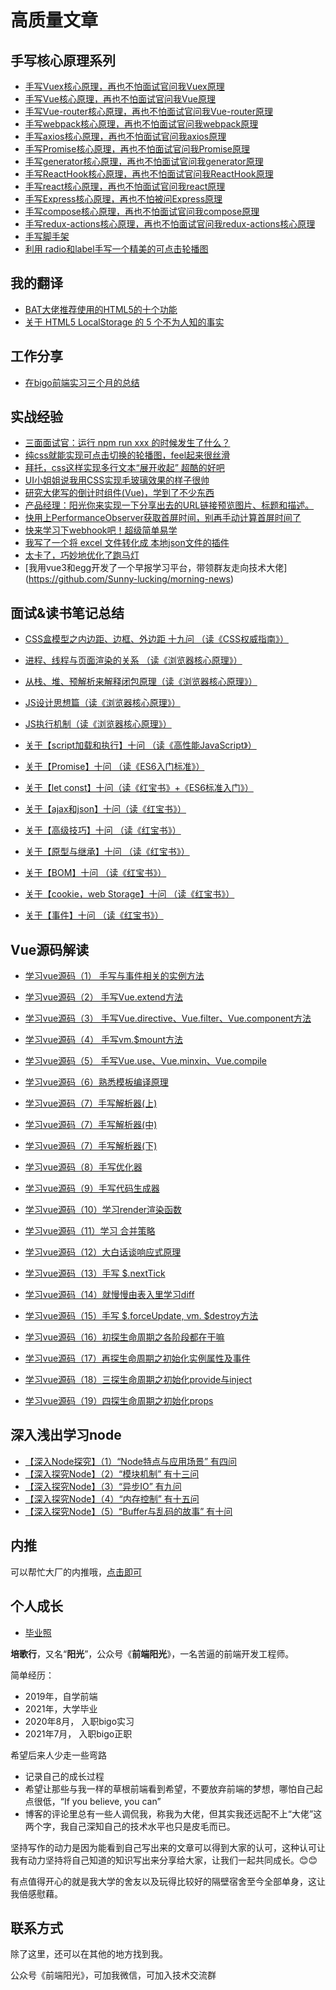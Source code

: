 # 高质量文章

## 手写核心原理系列

- [手写Vuex核心原理，再也不怕面试官问我Vuex原理](https://github.com/Sunny-lucking/howToBuildMyVuex)
- [手写Vue核心原理，再也不怕面试官问我Vue原理](https://github.com/Sunny-lucking/myvue)
- [手写Vue-router核心原理，再也不怕面试官问我Vue-router原理](https://github.com/Sunny-lucking/howToBuildMyVueRouter)
- [手写webpack核心原理，再也不怕面试官问我webpack原理](https://github.com/Sunny-lucking/howToBuildMyWebpack/blob/master/README.md)
- [手写axios核心原理，再也不怕面试官问我axios原理](https://github.com/Sunny-lucking/howToBuildMyAxios)
- [手写Promise核心原理，再也不怕面试官问我Promise原理](https://github.com/Sunny-lucking/howToBuildMyPromise)
- [手写generator核心原理，再也不怕面试官问我generator原理](https://github.com/Sunny-lucking/interview/issues/6)
- [手写ReactHook核心原理，再也不怕面试官问我ReactHook原理](https://github.com/Sunny-lucking/HowToBuildMyReactHook)
- [手写react核心原理，再也不怕面试官问我react原理](https://github.com/Sunny-lucking/howToBuildMyReact)
- [手写Express核心原理，再也不怕被问Express原理](https://github.com/Sunny-lucking/HowToBuildMyExpress)
- [手写compose核心原理，再也不怕面试官问我compose原理](https://github.com/Sunny-lucking/interview/issues/10)
- [手写redux-actions核心原理，再也不怕面试官问我redux-actions核心原理](https://github.com/Sunny-lucking/interview/issues/11)
- [手写脚手架](https://github.com/Sunny-lucking/pgx-cli)
- [利用 radio和label手写一个精美的可点击轮播图](https://github.com/Sunny-lucking/howToBuiMySwiper)


## 我的翻译
- [BAT大佬推荐使用的HTML5的十个功能](https://github.com/Sunny-lucking/interview/issues/14)
- [关于 HTML5 LocalStorage 的 5 个不为人知的事实](https://github.com/Sunny-lucking/interview/issues/13)

## 工作分享
- [在bigo前端实习三个月的总结](https://github.com/Sunny-lucking/interview/issues/20)

## 实战经验
- [三面面试官：运行 npm run xxx 的时候发生了什么？](https://github.com/Sunny-lucking/blog/issues/43)
- [纯css就能实现可点击切换的轮播图，feel起来很丝滑](https://github.com/Sunny-lucking/blog/issues/44)
- [拜托，css这样实现多行文本“展开收起” 超酷的好吧](https://github.com/Sunny-lucking/interview/issues/18)
- [UI小姐姐说我用CSS实现毛玻璃效果的样子很帅](https://github.com/Sunny-lucking/interview/issues/17)
- [研究大佬写的倒计时组件(Vue)，学到了不少东西](https://github.com/Sunny-lucking/interview/issues/19)
- [产品经理：阳光你来实现一下分享出去的URL链接预览图片、标题和描述。](https://github.com/Sunny-lucking/interview/issues/16)
- [快用上PerformanceObserver获取首屏时间，别再手动计算首屏时间了](https://github.com/Sunny-lucking/interview/issues/15)
- [快来学习下webhook吧！超级简单易学](https://github.com/Sunny-lucking/blog/issues/41)
- [我写了一个将 excel 文件转化成 本地json文件的插件](https://github.com/Sunny-lucking/HowToBuildMyExcelTobeJson/blob/main/README.md)
- [太卡了，巧妙地优化了跑马灯](https://github.com/Sunny-lucking/blog/issues/45)
- [我用vue3和egg开发了一个早报学习平台，带领群友走向技术大佬] (https://github.com/Sunny-lucking/morning-news)

## 面试&读书笔记总结
- [CSS盒模型之内边距、边框、外边距 十九问 （读《CSS权威指南》）](https://github.com/Sunny-lucking/interview/issues/21)

- [进程、线程与页面渲染的关系 （读《浏览器核心原理》）](https://github.com/Sunny-lucking/interview/issues/22)
- [从栈、堆、预解析来解释闭包原理（读《浏览器核心原理》）](https://github.com/Sunny-lucking/interview/issues/23)
- [JS设计思想篇（读《浏览器核心原理》）](https://github.com/Sunny-lucking/interview/issues/24)
- [JS执行机制（读《浏览器核心原理》）](https://github.com/Sunny-lucking/interview/issues/25)

- [关于【script加载和执行】十问 （读《高性能JavaScript》）](https://github.com/Sunny-lucking/interview/issues/29)

- [关于【Promise】十问 （读《ES6入门标准》）](https://github.com/Sunny-lucking/interview/issues/32)

- [关于【let const】十问（读《红宝书》+《ES6标准入门》）](https://github.com/Sunny-lucking/interview/issues/26)
- [关于【ajax和json】十问（读《红宝书》）](https://github.com/Sunny-lucking/interview/issues/27)
- [关于【高级技巧】十问 （读《红宝书》）](https://github.com/Sunny-lucking/interview/issues/28)
- [关于【原型与继承】十问 （读《红宝书》）](https://github.com/Sunny-lucking/interview/issues/30)
- [关于【BOM】十问 （读《红宝书》）](https://github.com/Sunny-lucking/interview/issues/31)
- [关于【cookie，web Storage】十问 （读《红宝书》）](https://github.com/Sunny-lucking/interview/issues/33)
- [关于【事件】十问 （读《红宝书》）](https://github.com/Sunny-lucking/interview/issues/34)


## Vue源码解读
- [学习vue源码（1） 手写与事件相关的实例方法](https://mp.weixin.qq.com/s?__biz=MzU5NDM5MDg1Mw%3D%3D&chksm=fe00be50c9773746af0f38a81d596ba964cb773de25c8c43478ca4eda982649bd204cfee6aa0&idx=1&lang=zh_CN&mid=2247484538&scene=21&sn=636c4998e0e889f523c530b794bab224&token=1754964428#wechat_redirect)

- [学习vue源码（2） 手写Vue.extend方法](https://mp.weixin.qq.com/s?__biz=MzU5NDM5MDg1Mw%3D%3D&chksm=fe00bff7c97736e1d494422bcfba40c93042d45c5a78508adcf149f4b802e2aa418b2997bfa1&idx=3&lang=zh_CN&mid=2247484893&scene=21&sn=c075a24e91638d48ee88cad4c400c5d2&token=1754964428#wechat_redirect)

- [学习vue源码（3） 手写Vue.directive、Vue.filter、Vue.component方法](https://mp.weixin.qq.com/s?__biz=MzU5NDM5MDg1Mw%3D%3D&chksm=fe00bed3c97737c525ce63217232492abe9099ca40e8d04112a42e001d5a4d17fc7b95211852&idx=2&lang=zh_CN&mid=2247484665&scene=21&sn=5b81ddc051b162580bf66479f67e3763&token=1754964428#wechat_redirect)

- [学习vue源码（4） 手写vm.$mount方法](https://mp.weixin.qq.com/s?__biz=MzU5NDM5MDg1Mw%3D%3D&chksm=fe00bed3c97737c52caba48c1411b601c307b3ebe3132b3ec2ef59888c10755936ac194e252a&idx=1&lang=zh_CN&mid=2247484665&scene=21&sn=0766d5757e0e838ac37eab8ea3528fa4&token=1754964428#wechat_redirect)

- [学习vue源码（5） 手写Vue.use、Vue.minxin、Vue.compile](https://mp.weixin.qq.com/s?__biz=MzU5NDM5MDg1Mw%3D%3D&chksm=fe00bff7c97736e16c9a33d74e881e1c0f4dd573d356565873cf5ef3a500130c2fb93b815690&idx=1&lang=zh_CN&mid=2247484893&scene=21&sn=8b6e19b7676fc6ffe38cb1054c5e6697&token=1754964428#wechat_redirect)

- [学习vue源码（6）熟悉模板编译原理](https://mp.weixin.qq.com/s?__biz=MzU5NDM5MDg1Mw%3D%3D&chksm=fe00bff7c97736e10e4b089156c8ab7f14e32fc7b21815e8f4597200b04531d416f1a8e08718&idx=2&lang=zh_CN&mid=2247484893&scene=21&sn=f28e4095d02db14f9c452dc1010711f3&token=1754964428#wechat_redirect)

- [学习vue源码（7）手写解析器(上)](https://mp.weixin.qq.com/s?__biz=MzU5NDM5MDg1Mw%3D%3D&chksm=fe00b25ac9773b4c8a2d6d654a4fb09716a75cccc6ff6667093df6b78d36fcf9c005e332f0ee&idx=1&lang=zh_CN&mid=2247485552&scene=21&sn=2f1132e42fa76ba5ee8d714d5c8681cd&token=1754964428#wechat_redirect)

- [学习vue源码（7）手写解析器(中)](https://mp.weixin.qq.com/s?__biz=MzU5NDM5MDg1Mw%3D%3D&chksm=fe00b25ac9773b4c1d39abbf89ae605431c351b4e557c7e87a53cc68dc6349acab4b80747bd5&idx=2&lang=zh_CN&mid=2247485552&scene=21&sn=47d49ebe5f7e174821aec1e97ba01409&token=1754964428#wechat_redirect)

- [学习vue源码（7）手写解析器(下)](https://mp.weixin.qq.com/s?__biz=MzU5NDM5MDg1Mw%3D%3D&chksm=fe00b25ac9773b4c6a5701ed3fc9cf5b2b74c2b0d1f474e6425a399d02eaef77eacdd5340b4c&idx=3&lang=zh_CN&mid=2247485552&scene=21&sn=ad14f708e430a1b12ef34a7e1a3a15e5&token=1754964428#wechat_redirect)

- [学习vue源码（8）手写优化器](https://mp.weixin.qq.com/s?__biz=MzU5NDM5MDg1Mw%3D%3D&chksm=fe00b2a3c9773bb5c2e56ce5668b39660a223f9b7987b2624b0c7c6e5542ebae27abd3608534&idx=1&lang=zh_CN&mid=2247485577&scene=21&sn=c1720ac239bf71b78cc351d09ec3fbb0&token=1754964428#wechat_redirect)

- [学习vue源码（9）手写代码生成器](https://mp.weixin.qq.com/s?__biz=MzU5NDM5MDg1Mw%3D%3D&chksm=fe00b2a3c9773bb5e950d6527d41a2523bf2f4fc267712edc555df839ebfdcce880092c20edf&idx=2&lang=zh_CN&mid=2247485577&scene=21&sn=f2b4803b743484475e6280ce151ade0f&token=1754964428#wechat_redirect)

- [学习vue源码（10）学习render渲染函数](https://mp.weixin.qq.com/s?__biz=MzU5NDM5MDg1Mw%3D%3D&chksm=fe00b2c9c9773bdfadf8843b6f48c8c5a5f190d16ddabe57faa2cfe795295eb6d136fefd1355&idx=1&lang=zh_CN&mid=2247485667&scene=21&sn=2e43e6216ee822ea13662cac5cce8fcd&token=1754964428#wechat_redirect)

- [学习vue源码（11）学习 合并策略](https://mp.weixin.qq.com/s?__biz=MzU5NDM5MDg1Mw%3D%3D&chksm=fe00b32dc9773a3b51080ba3ae27480dd133bc894790fcf5538f6c72b89a3c010e5b5563e556&idx=1&lang=zh_CN&mid=2247485703&scene=21&sn=a164fd5232730a9debd402bbdcd9f6b7&token=1754964428#wechat_redirect)

- [学习vue源码（12）大白话谈响应式原理](https://mp.weixin.qq.com/s?__biz=MzU5NDM5MDg1Mw%3D%3D&chksm=fe00b353c9773a45959dba1208165f491cb65e3a91f2ea6278803365cd0964aeb414ca437fa0&idx=1&lang=zh_CN&mid=2247485817&scene=21&sn=37a53519a1f49a9c179500e9f8d9af0f&token=1754964428#wechat_redirect)

- [学习vue源码（13）手写 $.nextTick](https://mp.weixin.qq.com/s?__biz=MzU5NDM5MDg1Mw%3D%3D&chksm=fe00b3b0c9773aa6235d22bfcd644e4a35824a26e341961e0c6a0b7cc5934785b15cff448d6c&idx=1&lang=zh_CN&mid=2247485850&scene=21&sn=bad398fb94bbedffdd9f095824c88c23&token=1754964428#wechat_redirect)

- [学习vue源码（14）就慢慢由表入里学习diff](https://mp.weixin.qq.com/s?__biz=MzU5NDM5MDg1Mw%3D%3D&chksm=fe00b0e5c97739f3e8268104e764b52349f377073aee9f19b3326f9da965256a23a70661551c&idx=1&lang=zh_CN&mid=2247486159&scene=21&sn=802aaa2208142f0fff7a6ff3b70db16a&token=1754964428#wechat_redirect)

- [学习vue源码（15）手写 $.forceUpdate, vm. $destroy方法](https://mp.weixin.qq.com/s?__biz=MzU5NDM5MDg1Mw%3D%3D&chksm=fe00b0cbc97739dd1954026afc5b7013b77a28f55add789dbee765761830fca7584d7a78ce86&idx=1&lang=zh_CN&mid=2247486177&scene=21&sn=1cd72e52441a861f4baa919730cbafa9&token=1754964428#wechat_redirect)

- [学习vue源码（16）初探生命周期之各阶段都在干嘛](https://mp.weixin.qq.com/s?__biz=MzU5NDM5MDg1Mw%3D%3D&chksm=fe00b0d5c97739c39a4ead480ba2eba551bac1461378d2d895e0dd123e024cead4ee7fa62bee&idx=1&lang=zh_CN&mid=2247486207&scene=21&sn=e26cb4024fe942349cd6c81b1a578acc&token=1754964428#wechat_redirect)

- [学习vue源码（17）再探生命周期之初始化实例属性及事件](https://mp.weixin.qq.com/s?__biz=MzU5NDM5MDg1Mw%3D%3D&chksm=fe00b13ec97738280b6662b6ea2cdaaeab08e0647af1d03998797535c671dd2a4d5cafdb5e0a&idx=1&lang=zh_CN&mid=2247486228&scene=21&sn=af46fabf9c3da251bd6d631e43f24b82&token=1754964428#wechat_redirect)

- [学习vue源码（18）三探生命周期之初始化provide与inject](https://mp.weixin.qq.com/s?__biz=MzU5NDM5MDg1Mw%3D%3D&chksm=fe00b165c977387304c082689204a464cb90deec2115981071ffdfd65e8e7d66f04a4f25846b&idx=2&lang=zh_CN&mid=2247486287&scene=21&sn=ec8b03014f5fcc72024874227475c034&token=1754964428#wechat_redirect)

- [学习vue源码（19）四探生命周期之初始化props](https://mp.weixin.qq.com/s?__biz=MzU5NDM5MDg1Mw%3D%3D&chksm=fe00b1a8c97738be05c8d632fb3aea51a066b7f35e46923da2b5d1e530fa0309cd0c1afc4629&idx=2&lang=zh_CN&mid=2247486338&scene=21&sn=3c14194a82ebc8ed86455ca5e276de83&token=1754964428#wechat_redirect)

## 深入浅出学习node
- [【深入Node探究】（1）“Node特点与应用场景” 有四问](https://github.com/Sunny-lucking/blog/issues/36)
- [【深入探究Node】（2）“模块机制” 有十三问](https://github.com/Sunny-lucking/blog/issues/37)
- [【深入探究Node】（3）“异步IO” 有九问](https://github.com/Sunny-lucking/blog/issues/38)
- [【深入探究Node】（4）“内存控制” 有十五问](https://github.com/Sunny-lucking/blog/issues/39)
- [【深入探究Node】（5）“Buffer与乱码的故事” 有十问](https://github.com/Sunny-lucking/blog/issues/40)



## 内推

可以帮忙大厂的内推哦，[点击即可](https://www.yuque.com/peigehang/kb)

## 个人成长
- [毕业照](http://mp.weixin.qq.com/s?__biz=MzU5NDM5MDg1Mw==&amp;mid=2247491749&amp;idx=1&amp;sn=ce0aa09f22c8cd82c7b48c6fa7cca3dc&amp;chksm=fe035a8fc974d39972f2f8924e7b83862d86ee9197b254013ebee9afb428151543426d279506&token=1401521668&lang=zh_CN#rd)

**培歌行**，又名“**阳光**”，公众号《**前端阳光**》，一名苦逼的前端开发工程师。

简单经历：
- 2019年，自学前端
- 2021年，大学毕业
- 2020年8月， 入职bigo实习
- 2021年7月， 入职bigo正职


希望后来人少走一些弯路
- 记录自己的成长过程
- 希望让那些与我一样的草根前端看到希望，不要放弃前端的梦想，哪怕自己起点很低，“If you believe, you can”
- 博客的评论里总有一些人调侃我，称我为大佬，但其实我还远配不上“大佬”这两个字，我自己深知自己的技术水平也只是皮毛而已。

坚持写作的动力是因为能看到自己写出来的文章可以得到大家的认可，这种认可让我有动力坚持将自己知道的知识写出来分享给大家，让我们一起共同成长。😊😊

有点值得开心的就是我大学的舍友以及玩得比较好的隔壁宿舍至今全部单身，这让我倍感慰藉。

## 联系方式
除了这里，还可以在其他的地方找到我。

公众号《前端阳光》，可加我微信，可加入技术交流群
